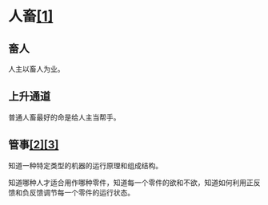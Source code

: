 # 人畜[[1]](./appendices/道德经.md)

## 畜人

人主以畜人为业。

## 上升通道

普通人畜最好的命是给人主当帮手。

## 管事[[2]](./appendices/长短经·大体篇.md)[[3]](./appendices/罗织经.md)

知道一种特定类型的机器的运行原理和组成结构。

知道哪种人才适合用作哪种零件，知道每一个零件的欲和不欲，知道如何利用正反馈和负反馈调节每一个零件的运行状态。
